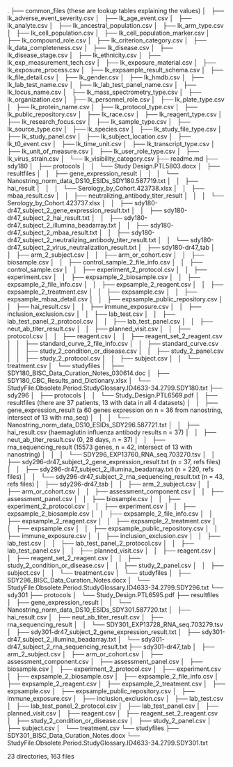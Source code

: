 .
├── common_files (these are lookup tables explaining the values)
│   ├── lk_adverse_event_severity.csv
│   ├── lk_age_event.csv
│   ├── lk_analyte.csv
│   ├── lk_ancestral_population.csv
│   ├── lk_arm_type.csv
│   ├── lk_cell_population.csv
│   ├── lk_cell_population_marker.csv
│   ├── lk_compound_role.csv
│   ├── lk_criterion_category.csv
│   ├── lk_data_completeness.csv
│   ├── lk_disease.csv
│   ├── lk_disease_stage.csv
│   ├── lk_ethnicity.csv
│   ├── lk_exp_measurement_tech.csv
│   ├── lk_exposure_material.csv
│   ├── lk_exposure_process.csv
│   ├── lk_expsample_result_schema.csv
│   ├── lk_file_detail.csv
│   ├── lk_gender.csv
│   ├── lk_hmdb.csv
│   ├── lk_lab_test_name.csv
│   ├── lk_lab_test_panel_name.csv
│   ├── lk_locus_name.csv
│   ├── lk_mass_spectrometry_type.csv
│   ├── lk_organization.csv
│   ├── lk_personnel_role.csv
│   ├── lk_plate_type.csv
│   ├── lk_protein_name.csv
│   ├── lk_protocol_type.csv
│   ├── lk_public_repository.csv
│   ├── lk_race.csv
│   ├── lk_reagent_type.csv
│   ├── lk_research_focus.csv
│   ├── lk_sample_type.csv
│   ├── lk_source_type.csv
│   ├── lk_species.csv
│   ├── lk_study_file_type.csv
│   ├── lk_study_panel.csv
│   ├── lk_subject_location.csv
│   ├── lk_t0_event.csv
│   ├── lk_time_unit.csv
│   ├── lk_transcript_type.csv
│   ├── lk_unit_of_measure.csv
│   ├── lk_user_role_type.csv
│   ├── lk_virus_strain.csv
│   └── lk_visibility_category.csv
├── readme.md
├── sdy180
│   ├── protocols
│   │   └── Study Design.PTL5803.docx
│   ├── resultfiles
│   │   ├── gene_expression_result
│   │   │   └── Nanostring_norm_data_DS10_ESIDs_SDY180.587719.txt
│   │   ├── hai_result
│   │   │   └── Serology_by_Cohort.423738.xlsx
│   │   ├── mbaa_result.csv
│   │   ├── neutralizing_antibody_titer_result
│   │   │   └── Serology_by_Cohort.423737.xlsx
│   │   ├── sdy180-dr47_subject_2_gene_expression_result.txt
│   │   ├── sdy180-dr47_subject_2_hai_result.txt
│   │   ├── sdy180-dr47_subject_2_illumina_beadarray.txt
│   │   ├── sdy180-dr47_subject_2_mbaa_result.txt
│   │   ├── sdy180-dr47_subject_2_neutralizing_antibody_titer_result.txt
│   │   └── sdy180-dr47_subject_2_virus_neutralization_result.txt
│   ├── sdy180-dr47_tab
│   │   ├── arm_2_subject.csv
│   │   ├── arm_or_cohort.csv
│   │   ├── biosample.csv
│   │   ├── control_sample_2_file_info.csv
│   │   ├── control_sample.csv
│   │   ├── experiment_2_protocol.csv
│   │   ├── experiment.csv
│   │   ├── expsample_2_biosample.csv
│   │   ├── expsample_2_file_info.csv
│   │   ├── expsample_2_reagent.csv
│   │   ├── expsample_2_treatment.csv
│   │   ├── expsample.csv
│   │   ├── expsample_mbaa_detail.csv
│   │   ├── expsample_public_repository.csv
│   │   ├── hai_result.csv
│   │   ├── immune_exposure.csv
│   │   ├── inclusion_exclusion.csv
│   │   ├── lab_test.csv
│   │   ├── lab_test_panel_2_protocol.csv
│   │   ├── lab_test_panel.csv
│   │   ├── neut_ab_titer_result.csv
│   │   ├── planned_visit.csv
│   │   ├── protocol.csv
│   │   ├── reagent.csv
│   │   ├── reagent_set_2_reagent.csv
│   │   ├── standard_curve_2_file_info.csv
│   │   ├── standard_curve.csv
│   │   ├── study_2_condition_or_disease.csv
│   │   ├── study_2_panel.csv
│   │   ├── study_2_protocol.csv
│   │   ├── subject.csv
│   │   └── treatment.csv
│   └── studyfiles
│       ├── SDY180_BISC_Data_Curation_Notes_030614.doc
│       ├── SDY180_CBC_Results_and_Dictionary.xlsx
│       └── StudyFile.Obsolete.Period.StudyGlossary.ID4633-34.2799.SDY180.txt
├── sdy296
│   ├── protocols
│   │   └── Study_Design.PTL6569.pdf
│   ├── resultfiles (there are 37 patients, 13 with data in all 4 datasets)
│   │   ├── gene_expression_result (a 60 genes expression on n = 36 from nanostring, intersect of 13 with rna_seq)
│   │   │   └── Nanostring_norm_data_DS10_ESIDs_SDY296.587721.txt
│   │   ├── hai_result.csv (haemaglutin influenza antibody results n = 37)
│   │   ├── neut_ab_titer_result.csv (0, 28 days, n = 37)
│   │   ├── rna_sequencing_result (15573 genes, n = 42, intersect of 13 with nanostring)
│   │   │   └── SDY296_EXP13760_RNA_seq.703270.tsv
│   │   ├── sdy296-dr47_subject_2_gene_expression_result.txt (n = 37, refs files)
│   │   ├── sdy296-dr47_subject_2_illumina_beadarray.txt (n = 220, refs files)
│   │   └── sdy296-dr47_subject_2_rna_sequencing_result.txt (n = 43, refs files)
│   ├── sdy296-dr47_tab
│   │   ├── arm_2_subject.csv
│   │   ├── arm_or_cohort.csv
│   │   ├── assessment_component.csv
│   │   ├── assessment_panel.csv
│   │   ├── biosample.csv
│   │   ├── experiment_2_protocol.csv
│   │   ├── experiment.csv
│   │   ├── expsample_2_biosample.csv
│   │   ├── expsample_2_file_info.csv
│   │   ├── expsample_2_reagent.csv
│   │   ├── expsample_2_treatment.csv
│   │   ├── expsample.csv
│   │   ├── expsample_public_repository.csv
│   │   ├── immune_exposure.csv
│   │   ├── inclusion_exclusion.csv
│   │   ├── lab_test.csv
│   │   ├── lab_test_panel_2_protocol.csv
│   │   ├── lab_test_panel.csv
│   │   ├── planned_visit.csv
│   │   ├── reagent.csv
│   │   ├── reagent_set_2_reagent.csv
│   │   ├── study_2_condition_or_disease.csv
│   │   ├── study_2_panel.csv
│   │   ├── subject.csv
│   │   └── treatment.csv
│   └── studyfiles
│       ├── SDY296_BISC_Data_Curation_Notes.docx
│       └── StudyFile.Obsolete.Period.StudyGlossary.ID4633-34.2799.SDY296.txt
└── sdy301
    ├── protocols
    │   └── Study_Design.PTL6595.pdf
    ├── resultfiles
    │   ├── gene_expression_result
    │   │   └── Nanostring_norm_data_DS10_ESIDs_SDY301.587720.txt
    │   ├── hai_result.csv
    │   ├── neut_ab_titer_result.csv
    │   ├── rna_sequencing_result
    │   │   └── SDY301_EXP13728_RNA_seq.703279.tsv
    │   ├── sdy301-dr47_subject_2_gene_expression_result.txt
    │   ├── sdy301-dr47_subject_2_illumina_beadarray.txt
    │   └── sdy301-dr47_subject_2_rna_sequencing_result.txt
    ├── sdy301-dr47_tab
    │   ├── arm_2_subject.csv
    │   ├── arm_or_cohort.csv
    │   ├── assessment_component.csv
    │   ├── assessment_panel.csv
    │   ├── biosample.csv
    │   ├── experiment_2_protocol.csv
    │   ├── experiment.csv
    │   ├── expsample_2_biosample.csv
    │   ├── expsample_2_file_info.csv
    │   ├── expsample_2_reagent.csv
    │   ├── expsample_2_treatment.csv
    │   ├── expsample.csv
    │   ├── expsample_public_repository.csv
    │   ├── immune_exposure.csv
    │   ├── inclusion_exclusion.csv
    │   ├── lab_test.csv
    │   ├── lab_test_panel_2_protocol.csv
    │   ├── lab_test_panel.csv
    │   ├── planned_visit.csv
    │   ├── reagent.csv
    │   ├── reagent_set_2_reagent.csv
    │   ├── study_2_condition_or_disease.csv
    │   ├── study_2_panel.csv
    │   ├── subject.csv
    │   └── treatment.csv
    └── studyfiles
        ├── SDY301_BISC_Data_Curation_Notes.docx
        └── StudyFile.Obsolete.Period.StudyGlossary.ID4633-34.2799.SDY301.txt

23 directories, 163 files

